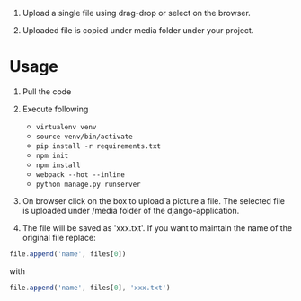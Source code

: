 1. Upload a single file using drag-drop or select on the browser.

2. Uploaded file is copied under media folder under your project.

# Usage

1. Pull the code
2. Execute following
    *  ```virtualenv venv```
    *  ```source venv/bin/activate```
    *  ```pip install -r requirements.txt```
    * ```npm init```
    * ```npm install```
    * ```webpack --hot --inline```
    * ```python manage.py runserver```

3. On browser click on the box to upload a picture a file. The selected file is uploaded under /media folder of the django-application.

4. The file will be saved as 'xxx.txt'. If you want to maintain the name of the original file replace:
```javascript
file.append('name', files[0])
```
with
```javascript
file.append('name', files[0], 'xxx.txt')
```
